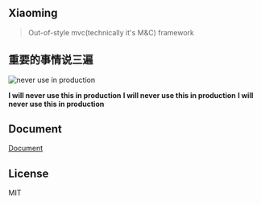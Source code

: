## Xiaoming

> Out-of-style mvc(technically it's M&C) framework

## 重要的事情说三遍

![never use in production](https://camo.githubusercontent.com/27c40e462894112f77f5813afe7107d43df285fc/687474703a2f2f626c6f672e6d6765636865762e636f6d2f696d616765732f6e6f2d70726f64756374696f6e2e676966)

**I will never use this in production**
**I will never use this in production**
**I will never use this in production**

## Document

[Document](https://github.com)

## License

MIT
